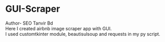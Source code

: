 # GUI-Scraper
Author- SEO Tanvir Bd <br>
Here I created airbnb image scraper app with GUI. <br>
I used customtkinter module, beautisulsoup and requests in my py script.
